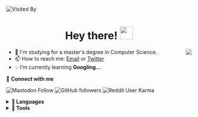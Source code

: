 ![Visited By](https://cdn-images-1.medium.com/max/2400/1*0MZFLOuFQbEuUkKK8x21TQ.png)

<h1 align="center"> Hey there! <img src="https://user-images.githubusercontent.com/39482599/181645090-b8f1d40f-631c-40e5-a85c-da62f82029ae.gif" width="35" /></h1>

<img align="right" src="https://github-readme-stats.vercel.app/api?username=NavePnow&show_icons=true&icon_color=0366d6&text_color=24292e&bg_color=ffffff&hide_title=true&count_private=true" />

- 🔬 I'm studying for a master's degree in Computer Science.
- 📫 How to reach me: [Email](mailto:yifwang@duck.com) or [Twitter](https://twitter.com/NavePnow)
- 💡 I’m currently learning **Googling...**

🔗 **Connect with me**

<img alt="Mastodon Follow" src="https://img.shields.io/mastodon/follow/109598034182848632?domain=https%3A%2F%2Flinuxrocks.online&style=social"> <img alt="GitHub followers" src="https://img.shields.io/github/followers/NavePnow?style=social"> <img alt="Reddit User Karma" src="https://img.shields.io/reddit/user-karma/combined/NavePnow?style=social">

<details>
  <summary><b>💬 Languages</b></summary>
  <br/>
  <img align="left" alt="HTML5" width="25px" src="https://cdn.jsdelivr.net/gh/devicons/devicon/icons/html5/html5-original.svg" style="padding-right:10px;" />
<img align="left" alt="CSS3" width="25px" src="https://cdn.jsdelivr.net/gh/devicons/devicon/icons/css3/css3-original.svg" style="padding-right:10px;" />
<img align="left" alt="JavaScript" width="25px" src="https://cdn.jsdelivr.net/gh/devicons/devicon/icons/javascript/javascript-original.svg" style="padding-right:10px;" />
<img align="left" alt="TypeScript" width="25px" src="https://cdn.jsdelivr.net/gh/devicons/devicon/icons/typescript/typescript-original.svg" style="padding-right:10px;" />
<img align="left" alt="Python" width="25px" src="https://cdn.jsdelivr.net/gh/devicons/devicon/icons/python/python-original.svg" style="padding-right:10px;" />
<img align="left" alt="C++" width="25px" src="https://cdn.jsdelivr.net/gh/devicons/devicon/icons/cplusplus/cplusplus-original.svg" style="padding-right:10px;" />
<img align="left" alt="Swift" width="25px" src="https://cdn.jsdelivr.net/gh/devicons/devicon/icons/swift/swift-original.svg" style="padding-right:10px;" />
<img align="left" alt="Lua" width="25px" src="https://cdn.jsdelivr.net/gh/devicons/devicon/icons/lua/lua-original.svg" style="padding-right:10px;" />
  <br/>
</details>
<details>
  <summary><b>🔨 Tools</b></summary>
  <br/>
  <img align="left" alt="Vim" width="25px" src="https://cdn.jsdelivr.net/gh/devicons/devicon/icons/vim/vim-original.svg" style="padding-right:10px;" />
<img align="left" alt="PostGreSql" width="25px" src="https://cdn.jsdelivr.net/gh/devicons/devicon/icons/postgresql/postgresql-original.svg" style="padding-right:10px;" />
<img align="left" alt="MongoDB" width="25px" src="https://cdn.jsdelivr.net/gh/devicons/devicon/icons/mongodb/mongodb-original.svg" style="padding-right:10px;" />
<img align="left" alt="Node.js" width="25px" src="https://cdn.jsdelivr.net/gh/devicons/devicon/icons/nodejs/nodejs-original.svg" style="padding-right:10px;" />
<img align="left" alt="Angular" width="25px" src="https://cdn.jsdelivr.net/gh/devicons/devicon/icons/angularjs/angularjs-original.svg" style="padding-right:10px;" />
<img align="left" alt="React" width="25px" src="https://cdn.jsdelivr.net/gh/devicons/devicon/icons/react/react-original.svg" style="padding-right:10px;" />
<img align="left" alt="NextJS" width="25px" src="https://cdn.jsdelivr.net/gh/devicons/devicon/icons/nextjs/nextjs-original.svg" style="padding-right:10px;" />
<img align="left" alt="Bootstrap" width="25px" src="https://cdn.jsdelivr.net/gh/devicons/devicon/icons/bootstrap/bootstrap-original.svg" style="padding-right:10px;" />
<img align="left" alt="TailwindCSS" width="25px" src="https://cdn.jsdelivr.net/gh/devicons/devicon/icons/tailwindcss/tailwindcss-plain.svg" style="padding-right:10px;" />
<img align="left" alt="Docker" width="25px" src="https://cdn.jsdelivr.net/gh/devicons/devicon/icons/docker/docker-original.svg" style="padding-right:10px;" />
<img align="left" alt="Google Cloud" width="25px" src="https://cdn.jsdelivr.net/gh/devicons/devicon/icons/googlecloud/googlecloud-original.svg" style="padding-right:10px;" />
<img align="left" alt="AWS" width="25px" src="https://cdn.jsdelivr.net/gh/devicons/devicon/icons/amazonwebservices/amazonwebservices-original.svg" style="padding-right:10px;" />
  <br/>
</details>

